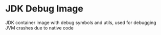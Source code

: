 # JDK Debug Image

JDK container image with debug symbols and utils, used for debugging JVM crashes due to native code
